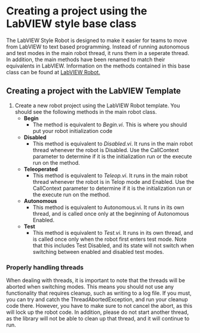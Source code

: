 # Creating a project using the LabVIEW style base class
The LabVIEW Style Robot is designed to make it easier for teams to move from LabVIEW to text based programming.
Instead of running autonomous and test modes in the main robot thread, it runs them in a seperate thread. In addition, the main methods have been renamed
to match their equivalents in LabVIEW. Information on the methods contained in this base class can be found at [LabVIEW Robot.](xref:WPILib.Extras.LabViewRobot)

## Creating a project with the LabVIEW Template
1. Create a new robot project using the LabVIEW Robot template. You should see the following methods in the main robot class.
    * **Begin**
        * The method is equivalent to *Begin.vi*. This is where you should put your robot initialization code
    * **Disabled**
        * This method is equivalent to *Disabled.vi*. It runs in the main robot thread whenever the robot is Disabled. Use the 
        CallContext parameter to determine if it is the initialization run or the execute run on the method.
    * **Teleoperated**
        * This method is equivalent to *Teleop.vi*. It runs in the main robot thread whenever the robot is in Telop mode and Enabled.
        Use the CallContext parameter to determine if it is the initialization run or the execute run on the method.
    * **Autonomous**
        * This method is equivalent to Autonomous.vi. It runs in its own thread, and is called once only at the beginning of Autonomous Enabled.
    * **Test**
        * This method is equivalent to *Test.vi*. It runs in its own thread, and is called once only when the robot first enters test mode.
        Note that this includes Test Disabled, and its state will not switch when switching between enabled and disabled test modes.

### Properly handling threads
When dealing with threads, it is important to note that the threads will be aborted when switching modes. This means you should not use any functionality
that requires cleanup, such as writing to a log file. If you must, you can try and catch the ThreadAbortedException, and run your cleanup code there.
However, you have to make sure to not cancel the abort, as this will lock up the robot code. In addition, please do not start another thread,
as the library will not be able to clean up that thread, and it will continue to run.